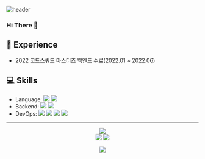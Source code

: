 
![header](https://capsule-render.vercel.app/api?type=waving&color=auto&theme=merko&height=300&text=Hello%20World!&&animation=fadeIn&fontsize=100)

<!--
**seyoung755/seyoung755** is a ✨ _special_ ✨ repository because its `README.md` (this file) appears on your GitHub profile.

Here are some ideas to get you started:
- 👯 I’m looking to collaborate on ...
- 🤔 I’m looking for help with ...
- 💬 Ask me about ...
- 😄 Pronouns: ...
- ⚡ Fun fact: ...

-->
### Hi There 👋

## 🌱 Experience  

- 2022 코드스쿼드 마스터즈 백엔드 수료(2022.01 ~ 2022.06)

## 💻 Skills  

- Language: <img src="https://img.shields.io/badge/Java-F80000?style=flat&logo=java&logoColor=white"/> <img src="https://img.shields.io/badge/Python-3776AB?style=flat&logo=Python&logoColor=white"/> 
- Backend: <img src="https://img.shields.io/badge/SpringBoot-6DB33F?style=flat&logo=Spring Boot&logoColor=white"/> <img src="https://img.shields.io/badge/MySQL-4479A1?style=flat&logo=MySQL&logoColor=white"/>
- DevOps:  <img src="https://img.shields.io/badge/NGINX-009639?style=flat&logo=NGINX&logoColor=white"/> <img src="https://img.shields.io/badge/Github Actions-2088FF?style=flat&logo=Github Actions&logoColor=white"/> <img src="https://img.shields.io/badge/Docker-2496ED?style=flat&logo=Docker&logoColor=white"/> <img src="https://img.shields.io/badge/AWS-FF9900?style=flat&logo=Amazon AWS&logoColor=white"/> 

---

<div align="center">

<img src="https://github-readme-stats.vercel.app/api?username=seyoung755&theme=dark&show_icons=true"/></br>
<img src="http://mazassumnida.wtf/api/mini/generate_badge?boj=seyoung755"/>
<img src="https://hits.seeyoufarm.com/api/count/incr/badge.svg?url=https%3A%2F%2Fgithub.com%2Fseyoung755&count_bg=%2379C83D&title_bg=%23555555&icon=&icon_color=%23E7E7E7&title=hits&edge_flat=false"/> </br>

<a href="https://velog.io/@seyoung755" target="_blank"><img src="https://img.shields.io/badge/velog-20C997?style=flat-square&logo=Velog&logoColor=white"/></a>

</div>


